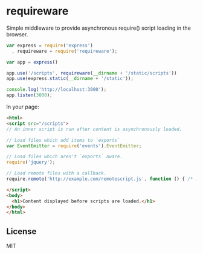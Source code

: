 # requireware

Simple middleware to provide asynchronous require() script loading in the browser.

```javascript
var express = require('express')
  , requireware = require('requireware');

var app = express()

app.use('/scripts', requireware(__dirname + '/static/scripts'))
app.use(express.static(__dirname + '/static'));

console.log('http://localhost:3000');
app.listen(3000);
```

In your page:

```html
<html>
<script src="/scripts">
// An inner script is run after content is asynchronously loaded.

// Load files which add items to `exports`
var EventEmitter = require('events').EventEmitter; 

// Load files which aren't `exports` aware.
require('jquery'); 

// Load remote files with a callback.
require.remote('http://example.com/remotescript.js', function () { /* ... */ })

</script>
<body>
  <h1>Content displayed before scripts are loaded.</h1>
</body>
</html>
```

## License

MIT